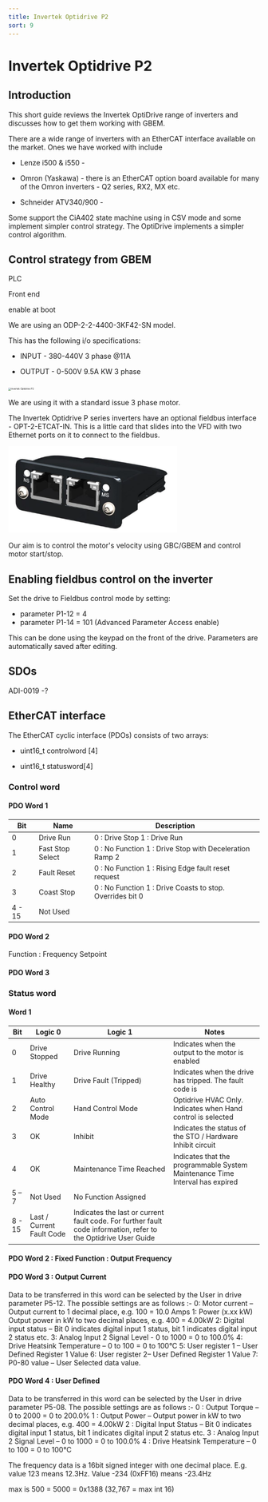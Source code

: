 ```yaml
---
title: Invertek Optidrive P2
sort: 9
---
```


# Invertek Optidrive P2

## Introduction

This short guide reviews the Invertek OptiDrive range of inverters and discusses how to get them working with GBEM.

There are a wide range of inverters with an EtherCAT interface available on the market. Ones we have worked with include

* Lenze i500 & i550 - 

* Omron (Yaskawa) - there is an EtherCAT option board available for many of the Omron inverters - Q2 series, RX2, MX etc.

* Schneider ATV340/900 - 

Some support the CiA402 state machine using in CSV mode and some implement simpler control strategy. The OptiDrive implements a simpler control algorithm.

## Control strategy from GBEM

PLC

Front end

enable at boot





We are using an ODP-2-2-4400-3KF42-SN model.

This has the following i/o specifications:

* INPUT - 380-440V 3 phase @11A

* OUTPUT - 0-500V 9.5A KW 3 phase

<img src="/invertek_optidrive_p2_product_shot.png" alt="Invertek Optidrive P2" style="zoom:33%;" />



We are using it with a standard issue 3 phase motor.



The Invertek Optidrive P series inverters have an optional fieldbus interface - OPT-2-ETCAT-IN. This is a little card that slides into the VFD with two Ethernet ports on it to connect to the fieldbus.

<img src="invertek_optidrive_p2_ethercat.png" alt="Optidrive EtherCAT card" style="zoom:33%;" />

Our aim is to control the motor's velocity using GBC/GBEM and control motor start/stop.

## Enabling fieldbus control on the inverter

Set the drive to Fieldbus control mode by setting:

* parameter P1-12 = 4
* parameter P1-14 = 101 (Advanced Parameter Access enable)

This can be done using the keypad on the front of the drive. Parameters are automatically saved after editing.

## SDOs

ADI-0019 -?

## EtherCAT interface

The EtherCAT cyclic interface (PDOs) consists of two arrays:

* uint16_t controlword [4]

* uint16_t statusword[4]

### Control word

#### PDO Word 1 

| **Bit** | **Name**         | **Description**                                              |
| ------- | ---------------- | ------------------------------------------------------------ |
| 0       | Drive Run        | 0 : Drive Stop   1 : Drive Run                               |
| 1       | Fast Stop Select | 0 : No Function   1 : Drive Stop with  Deceleration Ramp 2   |
| 2       | Fault Reset      | 0 : No Function   1 : Rising Edge fault reset  request       |
| 3       | Coast Stop       | 0 : No Function   1 : Drive Coasts to stop.  Overrides bit 0 |
| 4 - 15  | Not Used         |                                                              |

#### PDO Word 2

Function : Frequency Setpoint

#### PDO Word 3



### Status word

#### Word 1

| **Bit** | **Logic 0**               | **Logic 1**                                                  | **Notes**                                                    |
| ------- | ------------------------- | ------------------------------------------------------------ | ------------------------------------------------------------ |
| 0       | Drive Stopped             | Drive Running                                                | Indicates when the output to  the motor is enabled           |
| 1       | Drive Healthy             | Drive Fault (Tripped)                                        | Indicates when the drive has  tripped. The fault code is     |
| 2       | Auto Control Mode         | Hand Control Mode                                            | Optidrive HVAC Only. Indicates  when Hand control is selected |
| 3       | OK                        | Inhibit                                                      | Indicates the status of the  STO / Hardware Inhibit circuit  |
| 4       | OK                        | Maintenance Time Reached                                     | Indicates that the  programmable System Maintenance Time Interval has expired |
| 5 – 7   | Not Used                  | No Function Assigned                                         |                                                              |
| 8 - 15  | Last / Current Fault Code | Indicates the last or current  fault code. For further fault code information, refer to the Optidrive User  Guide |                                                              |

#### PDO Word 2 : Fixed Function : Output Frequency

#### PDO Word 3 : Output Current

Data to be transferred in this word can be selected by the User in drive parameter P5-12. The possible settings are as follows :-
0: Motor current – Output current to 1 decimal place, e.g. 100 = 10.0 Amps
1: Power (x.xx kW) Output power in kW to two decimal places, e.g. 400 = 4.00kW
2: Digital input status – Bit 0 indicates digital input 1 status, bit 1 indicates digital input 2 status etc.
3: Analog Input 2 Signal Level - 0 to 1000 = 0 to 100.0%
4: Drive Heatsink Temperature – 0 to 100 = 0 to 100°C
5: User register 1 – User Defined Register 1 Value
6: User register 2– User Defined Register 1 Value
7: P0-80 value – User Selected data value.

#### PDO Word 4 : User Defined

Data to be transferred in this word can be selected by the User in drive parameter P5-08. The possible settings are as follows :-
0 : Output Torque – 0 to 2000 = 0 to 200.0%
1 : Output Power – Output power in kW to two decimal places, e.g. 400 = 4.00kW
2 : Digital Input Status – Bit 0 indicates digital input 1 status, bit 1 indicates digital input 2 status etc.
3 : Analog Input 2 Signal Level – 0 to 1000 = 0 to 100.0%
4 : Drive Heatsink Temperature – 0 to 100 = 0 to 100°C



The frequency data is a 16bit signed integer with one decimal place. E.g. value 123 means 12.3Hz. Value -234 (0xFF16) means -23.4Hz

max is 500 = 5000 = 0x1388 (32,767 = max int 16)

